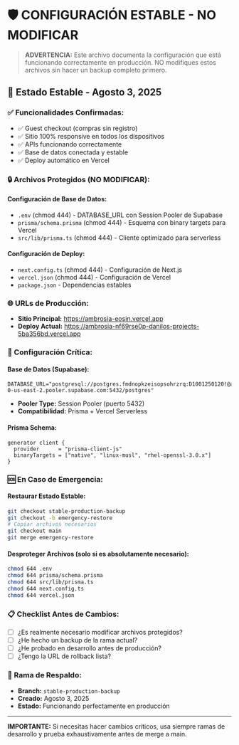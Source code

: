 # 🛡️ CONFIGURACIÓN ESTABLE - NO MODIFICAR

> **ADVERTENCIA:** Este archivo documenta la configuración que está funcionando correctamente en producción. 
> NO modifiques estos archivos sin hacer un backup completo primero.

## 📅 Estado Estable - Agosto 3, 2025

### ✅ Funcionalidades Confirmadas:
- ✅ Guest checkout (compras sin registro)
- ✅ Sitio 100% responsive en todos los dispositivos
- ✅ APIs funcionando correctamente
- ✅ Base de datos conectada y estable
- ✅ Deploy automático en Vercel

### 🔒 Archivos Protegidos (NO MODIFICAR):

#### Configuración de Base de Datos:
- `.env` (chmod 444) - DATABASE_URL con Session Pooler de Supabase
- `prisma/schema.prisma` (chmod 444) - Esquema con binary targets para Vercel
- `src/lib/prisma.ts` (chmod 444) - Cliente optimizado para serverless

#### Configuración de Deploy:
- `next.config.ts` (chmod 444) - Configuración de Next.js
- `vercel.json` (chmod 444) - Configuración de Vercel
- `package.json` - Dependencias estables

### 🌐 URLs de Producción:
- **Sitio Principal:** https://ambrosia-eosin.vercel.app
- **Deploy Actual:** https://ambrosia-nf69rse0p-danilos-projects-5ba356bd.vercel.app

### 🔧 Configuración Crítica:

#### Base de Datos (Supabase):
```
DATABASE_URL="postgresql://postgres.fmdnopkzeisopsohrzrq:D1001250120!@aws-0-us-east-2.pooler.supabase.com:5432/postgres"
```
- **Pooler Type:** Session Pooler (puerto 5432)
- **Compatibilidad:** Prisma + Vercel Serverless

#### Prisma Schema:
```prisma
generator client {
  provider      = "prisma-client-js"
  binaryTargets = ["native", "linux-musl", "rhel-openssl-3.0.x"]
}
```

### 🆘 En Caso de Emergencia:

#### Restaurar Estado Estable:
```bash
git checkout stable-production-backup
git checkout -b emergency-restore
# Copiar archivos necesarios
git checkout main
git merge emergency-restore
```

#### Desproteger Archivos (solo si es absolutamente necesario):
```bash
chmod 644 .env
chmod 644 prisma/schema.prisma
chmod 644 src/lib/prisma.ts
chmod 644 next.config.ts
chmod 644 vercel.json
```

### 📋 Checklist Antes de Cambios:
- [ ] ¿Es realmente necesario modificar archivos protegidos?
- [ ] ¿He hecho un backup de la rama actual?
- [ ] ¿He probado en desarrollo antes de producción?
- [ ] ¿Tengo la URL de rollback lista?

### 🔄 Rama de Respaldo:
- **Branch:** `stable-production-backup`
- **Creado:** Agosto 3, 2025
- **Estado:** Funcionando perfectamente en producción

---
**IMPORTANTE:** Si necesitas hacer cambios críticos, usa siempre ramas de desarrollo y prueba exhaustivamente antes de merge a main.
